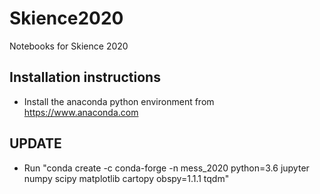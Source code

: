 # Skience2020
Notebooks for Skience 2020

## Installation instructions

* Install the anaconda python environment from https://www.anaconda.com

## UPDATE
* Run "conda create -c conda-forge -n mess_2020 python=3.6 jupyter numpy scipy matplotlib cartopy obspy=1.1.1 tqdm"
